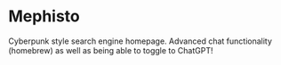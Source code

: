 # Mephisto
Cyberpunk style search engine homepage. Advanced chat functionality (homebrew) as well as being able to toggle to ChatGPT!

